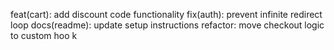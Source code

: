 <!-- please these type short -->

feat(cart): add discount code functionality
fix(auth): prevent infinite redirect loop
docs(readme): update setup instructions
refactor: move checkout logic to custom hoo k 